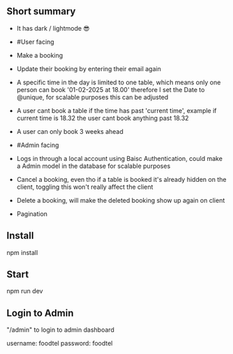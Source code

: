 ## Short summary
- It has dark / lightmode 😎

- #User facing
- Make a booking
- Update their booking by entering their email again
- A specific time in the day is limited to one table, which means only one person can book '01-02-2025 at 18.00' therefore I set the Date to @unique, for scalable purposes this can be adjusted
- A user cant book a table if the time has past 'current time', example if current time is 18.32 the user cant book anything past 18.32
- A user can only book 3 weeks ahead

- #Admin facing
- Logs in through a local account using Baisc Authentication, could make a Admin model in the database for scalable purposes
- Cancel a booking, even tho if a table is booked it's already hidden on the client, toggling this won't really affect the client
- Delete a booking, will make the deleted booking show up again on client
- Pagination


## Install
npm install

## Start
npm run dev

## Login to Admin
"/admin" to login to admin dashboard

username: foodtel
password: foodtel